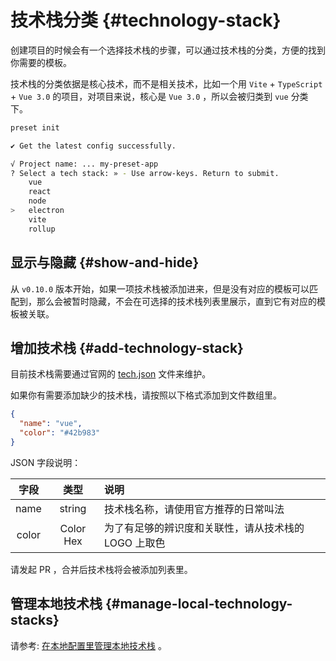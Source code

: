 # 技术栈分类 {#technology-stack}

创建项目的时候会有一个选择技术栈的步骤，可以通过技术栈的分类，方便的找到你需要的模板。

技术栈的分类依据是核心技术，而不是相关技术，比如一个用 `Vite` + `TypeScript` + `Vue 3.0` 的项目，对项目来说，核心是 `Vue 3.0` ，所以会被归类到 `vue` 分类下。

```bash
preset init

✔ Get the latest config successfully.

√ Project name: ... my-preset-app
? Select a tech stack: » - Use arrow-keys. Return to submit.
    vue
    react
    node
>   electron
    vite
    rollup
```

## 显示与隐藏 {#show-and-hide}

从 `v0.10.0` 版本开始，如果一项技术栈被添加进来，但是没有对应的模板可以匹配到，那么会被暂时隐藏，不会在可选择的技术栈列表里展示，直到它有对应的模板被关联。

## 增加技术栈 {#add-technology-stack}

目前技术栈需要通过官网的 [tech.json](https://github.com/awesome-starter/website/blob/main/docs/public/config/tech.json) 文件来维护。

如果你有需要添加缺少的技术栈，请按照以下格式添加到文件数组里。

```json
{
  "name": "vue",
  "color": "#42b983"
}
```

JSON 字段说明：

| 字段  |   类型    | 说明                                                 |
| :---: | :-------: | :--------------------------------------------------- |
| name  |  string   | 技术栈名称，请使用官方推荐的日常叫法                 |
| color | Color Hex | 为了有足够的辨识度和关联性，请从技术栈的 LOGO 上取色 |

请发起 PR ，合并后技术栈将会被添加列表里。

## 管理本地技术栈 {#manage-local-technology-stacks}

请参考: [在本地配置里管理本地技术栈](local-configuration.md#manage-local-technology-stacks) 。
